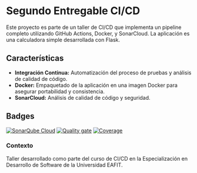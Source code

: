 # Segundo Entregable CI/CD

Este proyecto es parte de un taller de CI/CD que implementa un pipeline completo utilizando GitHub Actions, Docker, y SonarCloud. La aplicación es una calculadora simple desarrollada con Flask.

## Características

- **Integración Continua:** Automatización del proceso de pruebas y análisis de calidad de código.
- **Docker:** Empaquetado de la aplicación en una imagen Docker para asegurar portabilidad y consistencia.
- **SonarCloud:** Análisis de calidad de código y seguridad.

## Badges

[![SonarQube Cloud](https://sonarcloud.io/images/project_badges/sonarcloud-light.svg)](https://sonarcloud.io/summary/new_code?id=samuelcardenasg23_segundo-entregable-cicd)
[![Quality gate](https://sonarcloud.io/api/project_badges/quality_gate?project=samuelcardenasg23_segundo-entregable-cicd)](https://sonarcloud.io/summary/new_code?id=samuelcardenasg23_segundo-entregable-cicd)
[![Coverage](https://sonarcloud.io/api/project_badges/measure?project=samuelcardenasg23_segundo-entregable-cicd&metric=coverage)](https://sonarcloud.io/summary/new_code?id=samuelcardenasg23_segundo-entregable-cicd)

### Contexto
Taller desarrollado como parte del curso de CI/CD en la Especialización en Desarrollo de Software de la Universidad EAFIT.